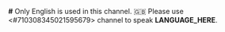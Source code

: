 **#** Only English is used in this channel.
   🇬🇧 Please use <#710308345021595679> channel to speak **LANGUAGE_HERE**.